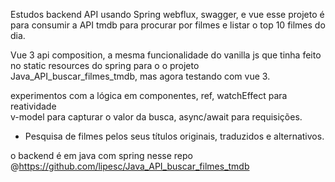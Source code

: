 Estudos backend API usando Spring webflux, swagger, e vue esse projeto é para consumir a API tmdb para procurar por filmes e listar o top 10 filmes do dia.

 Vue 3  api composition, a mesma funcionalidade do vanilla js que tinha feito no static resources do spring para o o projeto   
 Java_API_buscar_filmes_tmdb, mas agora testando com vue 3.  

experimentos com a lógica em componentes, ref, watchEffect para reatividade  
v-model para capturar o valor da busca, async/await para requisições.  

- Pesquisa de filmes pelos seus títulos originais, traduzidos e alternativos.

o backend é em java com spring nesse repo @https://github.com/lipesc/Java_API_buscar_filmes_tmdb

